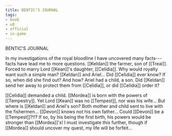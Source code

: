 ```yaml
---
title: BENTIC'S JOURNAL
tags:
- book
- u8
- official
- in-game
---
```


BENTIC'S JOURNAL  
  
In my investigations of the royal bloodline I have uncovered many facts---facts have lead me to more questions. [[Keldan]] the farmer, son of [[Treal]]. Forced to marry Lord [[Kean]]'s daughter, [[Celidia]]. Why would royalty want such a simple man? [[Keldan]] and Ariel... Did [[Celidia]] ever know? If so, when did she find out? And how? Ariel had a child, a son. Did [[Keldan]] send her away to protect them from [[Celidia]], or did [[Celidia]] order it?  
  
[[Celidia]] demanded a child. [[Mordea]] is born with the powers of [[Tempestry]]. Yet Lord [[Kean]] was no [[Tempest]], nor was his wife... But where is [[Keldan]] and Ariel's son? Both mother and child sent to live with the fishermen... [[Devon]] knows not his own father... Could [[Devon]] be a [[Tempest]]?!!? If so, by his being the first birth, his powers would be stronger than [[Mordea]]'s! I must investigate this further, though if [[Mordea]] should uncover my quest, my life will be forfeit...  